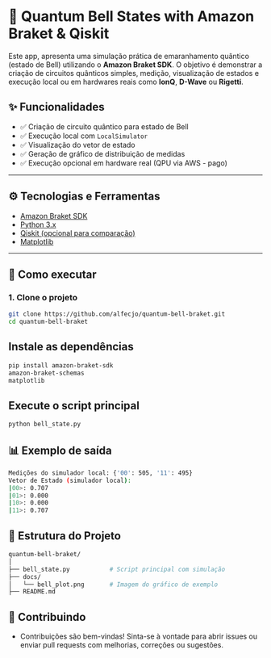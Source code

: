 # 🧠 Quantum Bell States with Amazon Braket & Qiskit

Este app, apresenta uma simulação prática de emaranhamento quântico (estado de Bell) utilizando o **Amazon Braket SDK**. O objetivo é demonstrar a criação de circuitos quânticos simples, medição, visualização de estados e execução local ou em hardwares reais como **IonQ**, **D-Wave** ou **Rigetti**.

## ✨ Funcionalidades

- ✅ Criação de circuito quântico para estado de Bell
- ✅ Execução local com `LocalSimulator`
- ✅ Visualização do vetor de estado
- ✅ Geração de gráfico de distribuição de medidas
- ✅ Execução opcional em hardware real (QPU via AWS - pago)

---

## ⚙️ Tecnologias e Ferramentas

- [Amazon Braket SDK](https://docs.aws.amazon.com/braket/)
- [Python 3.x](https://www.python.org/)
- [Qiskit (opcional para comparação)](https://qiskit.org/)
- [Matplotlib](https://matplotlib.org/)

---

## 🚀 Como executar

### 1. Clone o projeto

```bash
git clone https://github.com/alfecjo/quantum-bell-braket.git
cd quantum-bell-braket
```

## Instale as dependências

```bash
pip install amazon-braket-sdk
amazon-braket-schemas
matplotlib
```

## Execute o script principal
```bash
python bell_state.py
```
## 📊 Exemplo de saída

```bash
Medições do simulador local: {'00': 505, '11': 495}
Vetor de Estado (simulador local):
|00>: 0.707
|01>: 0.000
|10>: 0.000
|11>: 0.707
```

## 📁 Estrutura do Projeto

```bash
quantum-bell-braket/
│
├── bell_state.py           # Script principal com simulação
├── docs/
│   └── bell_plot.png       # Imagem do gráfico de exemplo
├── README.md
```

## 🤝 Contribuindo

- Contribuições são bem-vindas! Sinta-se à vontade para abrir issues ou enviar pull requests com melhorias, correções ou sugestões.
